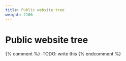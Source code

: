 ```yaml
---
title: Public website tree
weight: 2100
---
```


# Public website tree

{% comment %} :TODO: write this {% endcomment %}